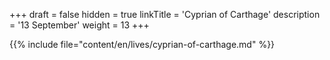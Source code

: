 +++
draft = false
hidden = true
linkTitle = 'Cyprian of Carthage'
description = '13 September'
weight = 13
+++

{{% include file="content/en/lives/cyprian-of-carthage.md" %}}
